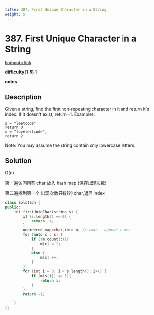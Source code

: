```yaml
---
title: 387. First Unique Character in a String
weight: 5
---
```

# 387. First Unique Character in a String
[leetcode link](https://leetcode.com/problems/first-unique-character-in-a-string/)

**difficulty(1-5)** 
1

**notes**   


## Description
Given a string, find the first non-repeating character in it and return it's index. If it doesn't exist, return -1.
Examples:
```
s = "leetcode"
return 0.
s = "loveleetcode",
return 2.
```
Note: You may assume the string contain only lowercase letters.

## Solution
O(n)

第一遍访问所有 char 放入 hash map (保存出现次数)

第二遍找到第一个 出现次数只有1的 char,返回 index

```c++
class Solution {
public:
    int firstUniqChar(string s) {
        if (s.length() == 0) {
            return -1;
        }
        unordered_map<char,int> m; // char - appear times
        for (auto c : s) {
            if (!m.count(c)){
                m[c] = 1;
            }
            else {
                m[c] ++;
            }
        }
        for (int i = 0; i < s.length(); i++) {
            if (m[s[i]] == 1){
                return i;
            }
        }
        return -1;
        
    }
};
```
